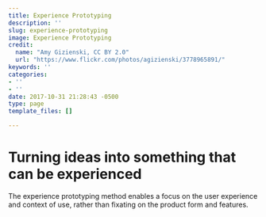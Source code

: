 ```yaml
---
title: Experience Prototyping
description: ''
slug: experience-prototyping
image: Experience Prototyping
credit:
  name: "Amy Gizienski, CC BY 2.0"
  url: "https://www.flickr.com/photos/agizienski/3778965891/"
keywords: ''
categories:
- ''
- ''
date: 2017-10-31 21:28:43 -0500
type: page
template_files: []

---
```

# Turning ideas into something that can be experienced

The experience prototyping method enables a focus on the user experience and context of use, rather than fixating on the product form and features.
